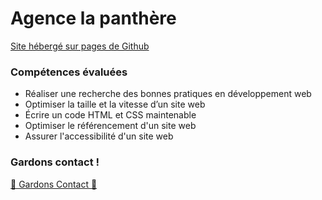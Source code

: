 # Agence la panthère

[Site hébergé sur pages de Github](https://j-patlmx.github.io/laPanterekc/ "Site hébergé sur pages de Github")

### Compétences évaluées

- Réaliser une recherche des bonnes pratiques en développement web
- Optimiser la taille et la vitesse d’un site web
- Écrire un code HTML et CSS maintenable
- Optimiser le référencement d'un site web
- Assurer l'accessibilité d'un site web

### Gardons contact !

[🎫 Gardons Contact 🎫](https://j-patlmx.github.io/businessCard-main/ "🎫 Gardons Contact 🎫")
